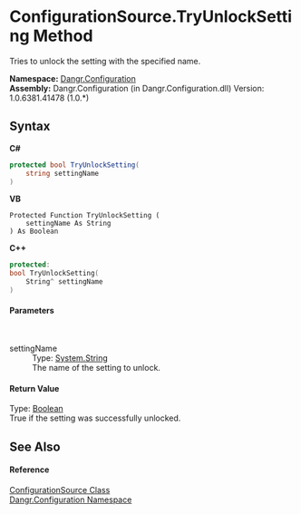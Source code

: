# ConfigurationSource.TryUnlockSetting Method 
 

Tries to unlock the setting with the specified name.

**Namespace:**&nbsp;<a href="N_Dangr_Configuration">Dangr.Configuration</a><br />**Assembly:**&nbsp;Dangr.Configuration (in Dangr.Configuration.dll) Version: 1.0.6381.41478 (1.0.*)

## Syntax

**C#**<br />
``` C#
protected bool TryUnlockSetting(
	string settingName
)
```

**VB**<br />
``` VB
Protected Function TryUnlockSetting ( 
	settingName As String
) As Boolean
```

**C++**<br />
``` C++
protected:
bool TryUnlockSetting(
	String^ settingName
)
```


#### Parameters
&nbsp;<dl><dt>settingName</dt><dd>Type: <a href="http://msdn2.microsoft.com/en-us/library/s1wwdcbf" target="_blank">System.String</a><br />The name of the setting to unlock.</dd></dl>

#### Return Value
Type: <a href="http://msdn2.microsoft.com/en-us/library/a28wyd50" target="_blank">Boolean</a><br />True if the setting was successfully unlocked.

## See Also


#### Reference
<a href="T_Dangr_Configuration_ConfigurationSource">ConfigurationSource Class</a><br /><a href="N_Dangr_Configuration">Dangr.Configuration Namespace</a><br />